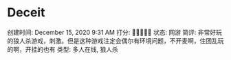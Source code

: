 # Deceit

创建时间: December 15, 2020 9:31 AM
打分: 💛💛💛💛🖤
状态: 网游
简评: 非常好玩的狼人杀游戏，刺激。但是这种游戏注定会偶尔有环境问题，不开麦啊，住团乱玩的啊，开挂的也有
类型: 多人在线, 狼人杀